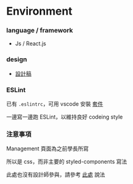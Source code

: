 # Environment

### language / framework

- Js / React.js

### design
- [設計稿](https://app.zeplin.io/project/5b9be0354e3b3202a7235f4b/dashboard)

### ESLint

已有 `.eslintrc`，可用 vscode 安裝 [套件](https://github.com/microsoft/vscode-eslint)

一邊寫一邊跑 ESLint，以維持良好 codeing style

### 注意事項

Management 頁面為之前學長所寫

所以是 css，而非主要的 styled-components 寫法

此處也沒有設計師參與，請參考 [此處](deploy/repo) 說法
